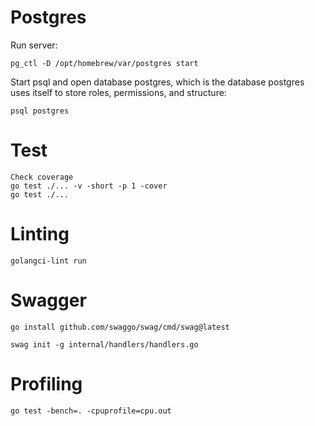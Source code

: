 # Postgres

Run server:

````
pg_ctl -D /opt/homebrew/var/postgres start
````

Start psql and open database postgres, which is the database postgres uses itself to store roles, permissions, and structure:
````
psql postgres
````
# Test

````
Check coverage
go test ./... -v -short -p 1 -cover
go test ./...
````
# Linting

````
golangci-lint run
````

# Swagger
````
go install github.com/swaggo/swag/cmd/swag@latest 

swag init -g internal/handlers/handlers.go
````

# Profiling

````
go test -bench=. -cpuprofile=cpu.out 
````